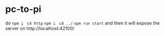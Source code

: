 # pc-to-pi

do 
`npm i `
`cd http`
`npm i `
`cd ../`
`npm run start`
and then it will expose the server on http://localhost:42100/
